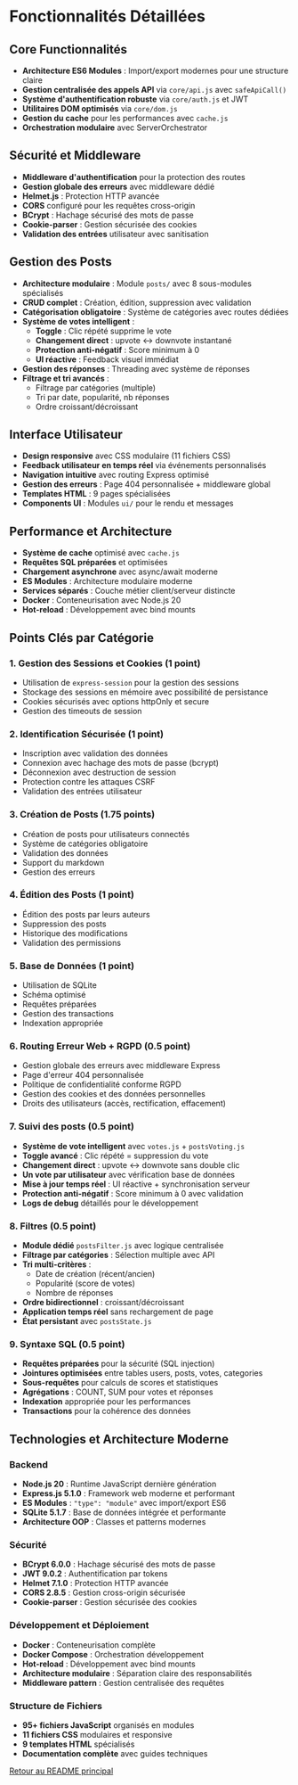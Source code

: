 # Fonctionnalités Détaillées

## Core Functionnalités
- **Architecture ES6 Modules** : Import/export modernes pour une structure claire
- **Gestion centralisée des appels API** via `core/api.js` avec `safeApiCall()`
- **Système d'authentification robuste** via `core/auth.js` et JWT
- **Utilitaires DOM optimisés** via `core/dom.js`
- **Gestion du cache** pour les performances avec `cache.js`
- **Orchestration modulaire** avec ServerOrchestrator

## Sécurité et Middleware
- **Middleware d'authentification** pour la protection des routes
- **Gestion globale des erreurs** avec middleware dédié
- **Helmet.js** : Protection HTTP avancée
- **CORS** configuré pour les requêtes cross-origin
- **BCrypt** : Hachage sécurisé des mots de passe
- **Cookie-parser** : Gestion sécurisée des cookies
- **Validation des entrées** utilisateur avec sanitisation

## Gestion des Posts
- **Architecture modulaire** : Module `posts/` avec 8 sous-modules spécialisés
- **CRUD complet** : Création, édition, suppression avec validation
- **Catégorisation obligatoire** : Système de catégories avec routes dédiées
- **Système de votes intelligent** :
  - **Toggle** : Clic répété supprime le vote
  - **Changement direct** : upvote ↔ downvote instantané
  - **Protection anti-négatif** : Score minimum à 0
  - **UI réactive** : Feedback visuel immédiat
- **Gestion des réponses** : Threading avec système de réponses
- **Filtrage et tri avancés** :
  - Filtrage par catégories (multiple)
  - Tri par date, popularité, nb réponses
  - Ordre croissant/décroissant

## Interface Utilisateur
- **Design responsive** avec CSS modulaire (11 fichiers CSS)
- **Feedback utilisateur en temps réel** via événements personnalisés
- **Navigation intuitive** avec routing Express optimisé
- **Gestion des erreurs** : Page 404 personnalisée + middleware global
- **Templates HTML** : 9 pages spécialisées
- **Components UI** : Modules `ui/` pour le rendu et messages

## Performance et Architecture
- **Système de cache** optimisé avec `cache.js`
- **Requêtes SQL préparées** et optimisées
- **Chargement asynchrone** avec async/await moderne
- **ES Modules** : Architecture modulaire moderne
- **Services séparés** : Couche métier client/serveur distincte
- **Docker** : Conteneurisation avec Node.js 20
- **Hot-reload** : Développement avec bind mounts

## Points Clés par Catégorie

### 1. Gestion des Sessions et Cookies (1 point)
- Utilisation de `express-session` pour la gestion des sessions
- Stockage des sessions en mémoire avec possibilité de persistance
- Cookies sécurisés avec options httpOnly et secure
- Gestion des timeouts de session

### 2. Identification Sécurisée (1 point)
- Inscription avec validation des données
- Connexion avec hachage des mots de passe (bcrypt)
- Déconnexion avec destruction de session
- Protection contre les attaques CSRF
- Validation des entrées utilisateur

### 3. Création de Posts (1.75 points)
- Création de posts pour utilisateurs connectés
- Système de catégories obligatoire
- Validation des données
- Support du markdown
- Gestion des erreurs

### 4. Édition des Posts (1 point)
- Édition des posts par leurs auteurs
- Suppression des posts
- Historique des modifications
- Validation des permissions

### 5. Base de Données (1 point)
- Utilisation de SQLite
- Schéma optimisé
- Requêtes préparées
- Gestion des transactions
- Indexation appropriée

### 6. Routing Erreur Web + RGPD (0.5 point)
- Gestion globale des erreurs avec middleware Express
- Page d'erreur 404 personnalisée
- Politique de confidentialité conforme RGPD
- Gestion des cookies et des données personnelles
- Droits des utilisateurs (accès, rectification, effacement)

### 7. Suivi des posts (0.5 point)
- **Système de vote intelligent** avec `votes.js` + `postsVoting.js`
- **Toggle avancé** : Clic répété = suppression du vote
- **Changement direct** : upvote ↔ downvote sans double clic
- **Un vote par utilisateur** avec vérification base de données
- **Mise à jour temps réel** : UI réactive + synchronisation serveur
- **Protection anti-négatif** : Score minimum à 0 avec validation
- **Logs de debug** détaillés pour le développement

### 8. Filtres (0.5 point)
- **Module dédié** `postsFilter.js` avec logique centralisée
- **Filtrage par catégories** : Sélection multiple avec API
- **Tri multi-critères** :
  - Date de création (récent/ancien)
  - Popularité (score de votes)
  - Nombre de réponses
- **Ordre bidirectionnel** : croissant/décroissant
- **Application temps réel** sans rechargement de page
- **État persistant** avec `postsState.js`

### 9. Syntaxe SQL (0.5 point)
- **Requêtes préparées** pour la sécurité (SQL injection)
- **Jointures optimisées** entre tables users, posts, votes, categories
- **Sous-requêtes** pour calculs de scores et statistiques
- **Agrégations** : COUNT, SUM pour votes et réponses
- **Indexation** appropriée pour les performances
- **Transactions** pour la cohérence des données

## Technologies et Architecture Moderne

### Backend
- **Node.js 20** : Runtime JavaScript dernière génération
- **Express.js 5.1.0** : Framework web moderne et performant
- **ES Modules** : `"type": "module"` avec import/export ES6
- **SQLite 5.1.7** : Base de données intégrée et performante
- **Architecture OOP** : Classes et patterns modernes

### Sécurité
- **BCrypt 6.0.0** : Hachage sécurisé des mots de passe
- **JWT 9.0.2** : Authentification par tokens
- **Helmet 7.1.0** : Protection HTTP avancée
- **CORS 2.8.5** : Gestion cross-origin sécurisée
- **Cookie-parser** : Gestion sécurisée des cookies

### Développement et Déploiement
- **Docker** : Conteneurisation complète
- **Docker Compose** : Orchestration développement
- **Hot-reload** : Développement avec bind mounts
- **Architecture modulaire** : Séparation claire des responsabilités
- **Middleware pattern** : Gestion centralisée des requêtes

### Structure de Fichiers
- **95+ fichiers JavaScript** organisés en modules
- **11 fichiers CSS** modulaires et responsive
- **9 templates HTML** spécialisés
- **Documentation complète** avec guides techniques

[Retour au README principal](../README.md)